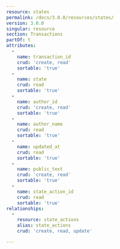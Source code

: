 ```yaml
---
resource: states
permalink: /docs/3.0.0/resources/states/
version: 3.0.0
singular: resource
section: Transactions
partOf: t
attributes:
  -
    name: transaction_id
    crud: 'create, read'
    sortable: 'true'
  -
    name: state
    crud: read
    sortable: 'true'
  -
    name: author_id
    crud: 'create, read'
    sortable: 'true'
  -
    name: author_name
    crud: read
    sortable: 'true'
  -
    name: updated_at
    crud: read
    sortable: 'true'
  -
    name: public_text
    crud: 'create, read'
    sortable: 'true'
  -
    name: state_action_id
    crud: read
    sortable: 'true'
relationships:
  -
    resource: state_actions
    alias: state_actions
    crud: 'create, read, update'

---
```


